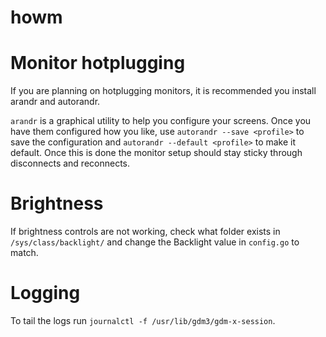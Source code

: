 # howm

# Monitor hotplugging
If you are planning on hotplugging monitors, it is recommended you install arandr and autorandr.

`arandr` is a graphical utility to help you configure your screens. Once you have them configured how you like, use `autorandr --save <profile>` to save the configuration and `autorandr --default <profile>` to make it default. Once this is done the monitor setup should stay sticky through disconnects and reconnects.

# Brightness
If brightness controls are not working, check what folder exists in `/sys/class/backlight/` and change the Backlight value in `config.go` to match.

# Logging
To tail the logs run `journalctl -f /usr/lib/gdm3/gdm-x-session`.